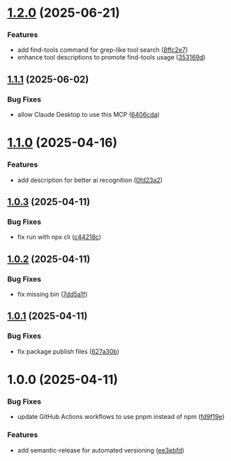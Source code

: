 # [1.2.0](https://github.com/warpdev/mcp-hub-mcp/compare/v1.1.1...v1.2.0) (2025-06-21)


### Features

* add find-tools command for grep-like tool search ([8ffc2e7](https://github.com/warpdev/mcp-hub-mcp/commit/8ffc2e7e0012d8a8df7c0e399341c27ec6771c5b))
* enhance tool descriptions to promote find-tools usage ([353169d](https://github.com/warpdev/mcp-hub-mcp/commit/353169d92c55a67973d2d0704d3c447d03b4fab2))

## [1.1.1](https://github.com/warpdev/mcp-hub-mcp/compare/v1.1.0...v1.1.1) (2025-06-02)


### Bug Fixes

* allow Claude Desktop to use this MCP ([6406cda](https://github.com/warpdev/mcp-hub-mcp/commit/6406cdaaeaf554cc1fb5c2194a8024280d603a9c))

# [1.1.0](https://github.com/warpdev/mcp-hub-mcp/compare/v1.0.3...v1.1.0) (2025-04-16)


### Features

* add description for better ai recognition ([0fd23a2](https://github.com/warpdev/mcp-hub-mcp/commit/0fd23a2d53337cf8fa36604c26bbccf7bcadcce1))

## [1.0.3](https://github.com/warpdev/mcp-hub-mcp/compare/v1.0.2...v1.0.3) (2025-04-11)


### Bug Fixes

* fix run with npx cli ([c44218c](https://github.com/warpdev/mcp-hub-mcp/commit/c44218c5e56f25c399a267075238404b806ee451))

## [1.0.2](https://github.com/warpdev/mcp-hub-mcp/compare/v1.0.1...v1.0.2) (2025-04-11)


### Bug Fixes

* fix missing bin ([7dd5a1f](https://github.com/warpdev/mcp-hub-mcp/commit/7dd5a1fc5e8e701c0135f4f31dddeec168a663bb))

## [1.0.1](https://github.com/warpdev/mcp-hub-mcp/compare/v1.0.0...v1.0.1) (2025-04-11)


### Bug Fixes

* fix package publish files ([627a30b](https://github.com/warpdev/mcp-hub-mcp/commit/627a30b74183e1dadc45aa5cec02ec3de374f165))

# 1.0.0 (2025-04-11)


### Bug Fixes

* update GitHub Actions workflows to use pnpm instead of npm ([fd9f19e](https://github.com/warpdev/mcp-hub-mcp/commit/fd9f19e70f73a0cdba43dfd9132da850a4a3a760))


### Features

* add semantic-release for automated versioning ([ee3ebfd](https://github.com/warpdev/mcp-hub-mcp/commit/ee3ebfd84f34bef7b53200c74c8bb9fd75d69e21))
